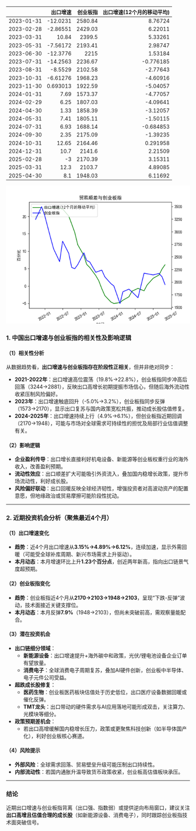 |            |   出口增速 |   创业板指 |   出口增速(12个月的移动平均) |
|:-----------|-----------:|-----------:|-----------------------------:|
| 2023-01-31 | -12.0231   |    2580.84 |                     8.76724  |
| 2023-02-28 |  -2.86551  |    2429.03 |                     6.22011  |
| 2023-03-31 |  10.84     |    2399.5  |                     5.33261  |
| 2023-05-31 |  -7.56172  |    2193.41 |                     2.98747  |
| 2023-06-30 | -12.3776   |    2215    |                     1.53184  |
| 2023-07-31 | -14.2563   |    2236.67 |                    -0.776185 |
| 2023-08-31 |  -8.5529   |    2102.58 |                    -2.77643  |
| 2023-10-31 |  -6.61276  |    1968.23 |                    -4.60916  |
| 2023-11-30 |   0.693013 |    1922.59 |                    -5.04057  |
| 2024-01-31 |   7.69     |    1573.37 |                    -4.77057  |
| 2024-02-29 |   6.25     |    1807.03 |                    -4.09641  |
| 2024-04-30 |   1.33     |    1858.39 |                    -3.12057  |
| 2024-05-31 |   7.41     |    1805.11 |                    -1.50115  |
| 2024-07-31 |   6.93     |    1688.14 |                    -0.684853 |
| 2024-09-30 |   2.35     |    2175.09 |                    -1.39235  |
| 2024-10-31 |  12.65     |    2164.46 |                     0.291958 |
| 2024-12-31 |  10.7      |    2141.6  |                     2.21509  |
| 2025-02-28 |  -3        |    2170.39 |                     3.15311  |
| 2025-03-31 |  12.3      |    2103.7  |                     4.89085  |
| 2025-04-30 |   8.1      |    1948.03 |                     6.11692  |

![图](output_cybz.png)



### 1. 中国出口增速与创业板指的相关性及影响逻辑

#### （1）相关性分析  
从数据趋势看，**出口增速与创业板指存在阶段性正相关**，但并非绝对同步：  
- **2021-2022年**：出口增速高位震荡（19.8%→22.8%），创业板指同步冲高后回落（3244→2881），反映出口高增长初期提振市场信心，但随后海外流动性收紧压制风险偏好。  
- **2023年**：出口增速触底回升（-5.0%→3.2%），创业板指同步反弹（1573→2170），显示出口复苏与国内政策宽松共振，推动成长股估值修复。  
- **2024-2025年**：出口增速持续上行（4.9%→6.1%），但创业板指近期回调（2170→1948），可能与市场对全球需求可持续性的担忧及局部行业估值调整有关。

#### （2）影响逻辑  
- **企业盈利传导**：出口增长直接利好机电设备、新能源等创业板权重行业的海外收入，改善盈利预期。  
- **流动性效应**：出口顺差扩大可能吸引外资流入，叠加国内稳增长政策，提升市场流动性，利好成长股。  
- **风险偏好联动**：出口回暖反映全球经济韧性，增强投资者对高波动资产的配置意愿，但地缘政治或贸易摩擦可能阶段性扰动。  

---

### 2. 近期投资机会分析（聚焦最近4个月）

#### （1）出口增速变化  
- **趋势**：近4个月出口增速从**3.15%→4.89%→6.12%**，连续加速，显示外需回暖（可能受全球补库周期、新兴市场需求上升驱动）。  
- **本月动态**：本月增速环比上升**1.23个百分点**，创近两年新高，指向出口链景气度超预期。

#### （2）创业板指变化  
- **趋势**：创业板指近4个月从**2170→2103→1948→2103**，呈现“下跌-反弹”波动，技术面接近关键支撑位。  
- **本月动态**：本月反弹**7.9%**（1948→2103），但尚未突破前高，需观察量能配合。

#### （3）潜在投资机会  
- **出口链细分领域**：  
  - **新能源设备**：出口增速提升+海外碳中和政策，光伏/锂电池设备企业订单有望放量。  
  - **消费电子**：全球消费电子周期复苏，叠加AI硬件创新，创业板中半导体、电子元件公司受益。  
- **超跌成长股修复**：  
  - **医药生物**：创业板医药板块估值处于历史低位，出口医疗设备数据回暖或催化反弹。  
  - **TMT龙头**：出口带动的硬件需求与AI应用落地可能形成双击，关注算力、光模块等细分。  
- **政策预期差机会**：  
  - 若出口高增缓解国内稳增长压力，政策或更聚焦科技创新（如半导体国产化），利好创业板核心赛道。  

#### （4）风险提示  
- **外部风险**：全球需求回落、贸易壁垒升级可能压制出口持续性。  
- **内部流动性**：若国内通胀升温导致货币政策收紧，创业板高估值板块承压。  

---

### 结论  
近期出口增速与创业板指背离（出口强、指数弱）或提供逆向布局窗口，建议关注**出口高增且估值合理的成长股**（如新能源设备、消费电子），同时跟踪创业板指技术面突破信号。